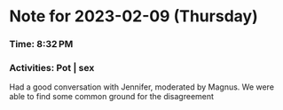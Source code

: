 # Note for 2023-02-09 (Thursday)
### Time: 8:32 PM
### Activities: Pot | sex

Had a good conversation with Jennifer, moderated by Magnus. We were able to find some common ground for the disagreement
